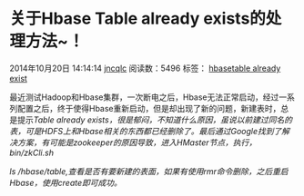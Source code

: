 # 关于Hbase Table already exists的处理方法~！

2014年10月20日 14:14:14 [jncqlc](https://me.csdn.net/jncqlc) 阅读数：5496 标签： [hbase](http://so.csdn.net/so/search/s.do?q=hbase&t=blog)[table already exist](http://so.csdn.net/so/search/s.do?q=table%20already%20exist&t=blog)



最近测试Hadoop和Hbase集群，一次断电之后，Hbase无法正常启动，经过一系列配置之后，终于使得Hbase重新启动，但是却出现了新的问题，新建表时，总是提示*Table already exists，很是郁闷，不知道什么原因，虽说以前建过同名的表，可是HDFS上和Hbase相关的东西都已经删除了。最后通过Google找到了解决方案，有可能是zookeeper的原因导致，进入HMaster节点，执行，bin/zkCli.sh* 

*ls /hbase/table,查看是否有要新建的表面，如果有使用rmr命令删除，之后重启Hbase，使用create即可成功。*